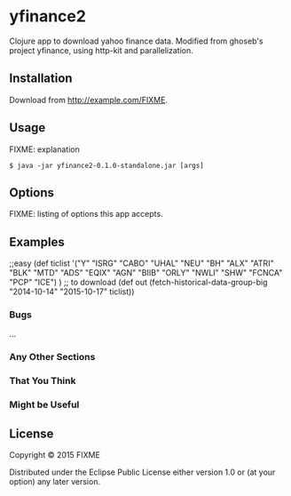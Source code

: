 # yfinance2

Clojure app to download yahoo finance data. Modified from ghoseb's project yfinance, using http-kit and parallelization.

## Installation

Download from http://example.com/FIXME.

## Usage

FIXME: explanation

    $ java -jar yfinance2-0.1.0-standalone.jar [args]

## Options

FIXME: listing of options this app accepts.

## Examples
;;easy
(def ticlist '("Y" "ISRG" "CABO" "UHAL" "NEU" "BH" "ALX" "ATRI" "BLK" "MTD" "ADS" "EQIX" "AGN" "BIIB" "ORLY" "NWLI" "SHW" "FCNCA" "PCP" "ICE") )
;; to download
(def out (fetch-historical-data-group-big "2014-10-14" "2015-10-17" ticlist))
### Bugs

...

### Any Other Sections
### That You Think
### Might be Useful

## License

Copyright © 2015 FIXME

Distributed under the Eclipse Public License either version 1.0 or (at
your option) any later version.
